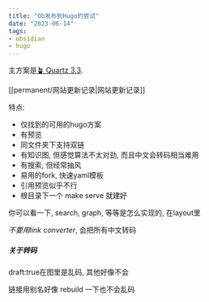 ```yaml
---
title: "Ob发布到Hugo的尝试"
date: "2023-06-14"
tags:
- obsidian
- hugo
---
```


主方案是[🪴 Quartz 3.3](https://quartz.jzhao.xyz/). 

[[permanent/网站更新记录|网站更新记录]]

特点:
- 仅找到的可用的hugo方案
- 有预览
- 同文件夹下支持双链
- 有知识图, 但感觉算法不太对劲, 而且中文会转码相当难用
- 有搜索, 但经常抽风
- 易用的fork, 快速yaml模板
- 引用预览似乎不行
- 根目录下一个 make serve 就建好

你可以看一下, search, graph, 等等是怎么实现的, 在layout里

*不要用link converter*, 会把所有中文转码

##### 关于转码
draft:true在图里是乱码, 其他好像不会

链接用别名好像 rebuild 一下也不会乱码
